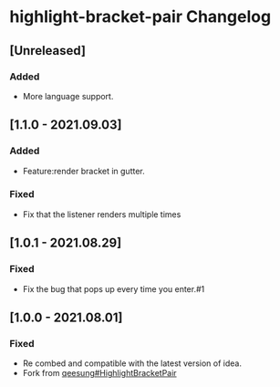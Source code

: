 # highlight-bracket-pair Changelog #

## [Unreleased]

### Added

- More language support.

## [1.1.0 - 2021.09.03]

### Added ###

+ Feature:render bracket in gutter.

### Fixed ###

+ Fix that the listener renders multiple times

## [1.0.1 - 2021.08.29]

### Fixed

- Fix the bug that pops up every time you enter.#1

## [1.0.0 - 2021.08.01]

### Fixed

- Re combed and compatible with the latest version of idea.
- Fork from [qeesung#HighlightBracketPair](https://github.com/qeesung/HighlightBracketPair)

